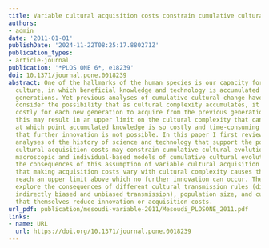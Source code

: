 ```yaml
---
title: Variable cultural acquisition costs constrain cumulative cultural evolution
authors:
- admin
date: '2011-01-01'
publishDate: '2024-11-22T08:25:17.880271Z'
publication_types:
- article-journal
publication: '*PLOS ONE 6*, e18239'
doi: 10.1371/journal.pone.0018239
abstract: One of the hallmarks of the human species is our capacity for cumulative
  culture, in which beneficial knowledge and technology is accumulated over successive
  generations. Yet previous analyses of cumulative cultural change have failed to
  consider the possibility that as cultural complexity accumulates, it becomes increasingly
  costly for each new generation to acquire from the previous generation. In principle
  this may result in an upper limit on the cultural complexity that can be accumulated,
  at which point accumulated knowledge is so costly and time-consuming to acquire
  that further innovation is not possible. In this paper I first review existing empirical
  analyses of the history of science and technology that support the possibility that
  cultural acquisition costs may constrain cumulative cultural evolution. I then present
  macroscopic and individual-based models of cumulative cultural evolution that explore
  the consequences of this assumption of variable cultural acquisition costs, showing
  that making acquisition costs vary with cultural complexity causes the latter to
  reach an upper limit above which no further innovation can occur. These models further
  explore the consequences of different cultural transmission rules (directly biased,
  indirectly biased and unbiased transmission), population size, and cultural innovations
  that themselves reduce innovation or acquisition costs.
url_pdf: publication/mesoudi-variable-2011/Mesoudi_PLOSONE_2011.pdf
links:
- name: URL
  url: https://doi.org/10.1371/journal.pone.0018239
---
```

